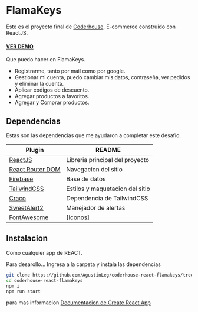 # FlamaKeys
Este es el proyecto final de [Coderhouse](https://www.coderhouse.com/). E-commerce construido con ReactJS.
#### [VER DEMO](https://coderhouse-react-flamakeys.vercel.app/)

Que puedo hacer en FlamaKeys.
- Registrarme, tanto por mail como por google.
- Gestionar mi cuenta, puedo cambiar mis datos, contraseña, ver pedidos y eliminar la cuenta.
- Aplicar codigos de descuento.
- Agregar productos a favoritos.
- Agregar y Comprar productos.

## Dependencias

Estas son las dependencias que me ayudaron a completar este desafio.

| Plugin | README |
| ------ | ------ |
| [ReactJS](https://reactjs.org/) | Libreria principal del proyecto |
| [React Router DOM ](https://v5.reactrouter.com/web/guides/quick-start) | Navegacion del sitio |
| [Firebase](https://firebase.google.com/) | Base de datos |
| [TailwindCSS](https://tailwindcss.com/) | Estilos y maquetacion del sitio|
| [Craco](https://www.npmjs.com/package/@craco/craco)| Dependencia de TailwindCSS |
| [SweetAlert2](https://sweetalert2.github.io/) | Manejador de alertas|
| [FontAwesome](https://fontawesome.com/v5.15/how-to-use/on-the-web/using-with/react)| [Iconos] |


## Instalacion

Como cualquier app de REACT.

Para desarollo...
Ingresa a la carpeta y instala las dependencias

```sh
git clone https://github.com/AgustinLeg/coderhouse-react-flamakeys/tree/v1.0.0
cd coderhouse-react-flamakeys
npm i
npm run start
```

para mas informacion [Documentacion de Create React App](https://create-react-app.dev/docs/getting-started/)

